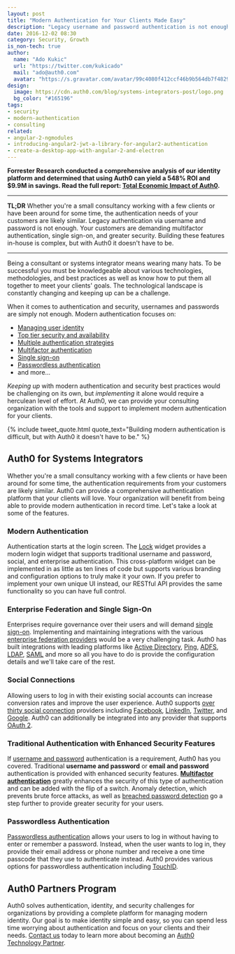 ```yaml
---
layout: post
title: "Modern Authentication for Your Clients Made Easy"
description: "Legacy username and password authentication is not enough. Learn about modern authentication and how Auth0 can help you implement it for your clients."
date: 2016-12-02 08:30
category: Security, Growth
is_non-tech: true
author:
  name: "Ado Kukic"
  url: "https://twitter.com/kukicado"
  mail: "ado@auth0.com"
  avatar: "https://s.gravatar.com/avatar/99c4080f412ccf46b9b564db7f482907?s=200"
design:
  image: https://cdn.auth0.com/blog/systems-integrators-post/logo.png
  bg_color: "#165196"
tags:
- security
- modern-authentication
- consulting
related:
- angular-2-ngmodules
- introducing-angular2-jwt-a-library-for-angular2-authentication
- create-a-desktop-app-with-angular-2-and-electron
---
```


<div class="alert alert-info alert-icon">
  <i class="icon-budicon-500"></i>
  <strong>Forrester Research conducted a comprehensive analysis of our identity platform and determined that using Auth0 can yield a 548% ROI and $9.9M in savings. Read the full report: <a href="https://resources.auth0.com/forrester-tei-research-case-study/">Total Economic Impact of Auth0</a>.</strong>
</div>

---

**TL;DR** Whether you're a small consultancy working with a few clients or have been around for some time, the authentication needs of your customers are likely similar. Legacy authentication via username and password is not enough. Your customers are demanding multifactor authentication, single sign-on, and greater security. Building these features in-house is complex, but with Auth0 it doesn't have to be.

---

Being a consultant or systems integrator means wearing many hats. To be successful you must be knowledgeable about various technologies, methodologies, and best practices as well as know how to put them all together to meet your clients' goals. The technological landscape is constantly changing and keeping up can be a challenge.

When it comes to authentication and security, usernames and passwords are simply not enough. Modern authentication focuses on:

* [Managing user identity](https://auth0.com/docs/user-profile)
* [Top tier security and availability](https://auth0.com/security)
* [Multiple authentication strategies](https://auth0.com/docs/identityproviders)
* [Multifactor authentication](https://auth0.com/docs/multifactor-authentication)
* [Single sign-on](https://auth0.com/docs/sso)
* [Passwordless authentication](https://auth0.com/passwordless)
* and more...

*Keeping up* with modern authentication and security best practices would be challenging on its own, but *implementing* it alone would require a herculean level of effort.  At Auth0, we can provide your consulting organization with the tools and support to implement modern authentication for your clients.

{% include tweet_quote.html quote_text="Building modern authentication is difficult, but with Auth0 it doesn't have to be." %}

## Auth0 for Systems Integrators

Whether you're a small consultancy working with a few clients or have been around for some time, the authentication requirements from your customers are likely similar. Auth0 can provide a comprehensive authentication platform that your clients will love. Your organization will benefit from being able to provide modern authentication in record time. Let's take a look at some of the features.

### Modern Authentication

Authentication starts at the login screen. The [Lock](https://auth0.com/lock) widget provides a modern login widget that supports traditional username and password, social, and enterprise authentication. This cross-platform widget can be implemented in as little as ten lines of code but supports various branding and configuration options to truly make it your own. If you prefer to implement your own unique UI instead, our RESTful API provides the same functionality so you can have full control.

### Enterprise Federation and Single Sign-On

Enterprises require governance over their users and will demand [single sign-on](https://auth0.com/docs/sso). Implementing and maintaining integrations with the various [enterprise federation providers](https://auth0.com/docs/identityproviders#enterprise) would be a very challenging task. Auth0 has built integrations with leading platforms like [Active Directory](https://auth0.com/docs/connections/enterprise/active-directory), [Ping](https://auth0.com/docs/protocols/saml/identity-providers/ping7), [ADFS](https://auth0.com/docs/connections/enterprise/adfs), [LDAP](https://auth0.com/docs/connections/enterprise/active-directory), [SAML](https://auth0.com/docs/protocols/saml/saml-configuration) and more so all you have to do is provide the configuration details and we'll take care of the rest.

### Social Connections

Allowing users to log in with their existing social accounts can increase conversion rates and improve the user experience. Auth0 supports [over thirty social connection](https://auth0.com/docs/identityproviders) providers including [Facebook](https://facebook.com), [LinkedIn](https://linkedin.com), [Twitter](https://twitter.com), and [Google](https://google.com). Auth0 can additionally be integrated into any provider that supports [OAuth 2](https://auth0.com/docs/extensions/custom-social-extensions).

### Traditional Authentication with Enhanced Security Features

If [username and password](https://auth0.com/docs/connections/database) authentication is a requirement, Auth0 has you covered. Traditional **username and password** or **email and password** authentication is provided with enhanced security features. [**Multifactor authentication**](https://auth0.com/docs/multifactor-authentication) greatly enhances the security of this type of authentication and can be added with the flip of a switch. Anomaly detection, which prevents brute force attacks, as well as [breached password detection](https://auth0.com/breached-passwords) go a step further to provide greater security for your users.

### Passwordless Authentication

[Passwordless authentication](https://auth0.com/passwordless) allows your users to log in without having to enter or remember a password. Instead, when the user wants to log in, they provide their email address or phone number and receive a one time passcode that they use to authenticate instead. Auth0 provides various options for passwordless authentication including [TouchID](https://auth0.com/docs/libraries/lock-ios/touchid-authentication). 

## Auth0 Partners Program

Auth0 solves authentication, identity, and security challenges for organizations by providing a complete platform for managing modern identity. Our goal is to make identity simple and easy, so you can spend less time worrying about authentication and focus on your clients and their needs. [Contact us](https://auth0.com/partners#become-a-partner) today to learn more about becoming an [Auth0 Technology Partner](https://auth0.com/partners).
